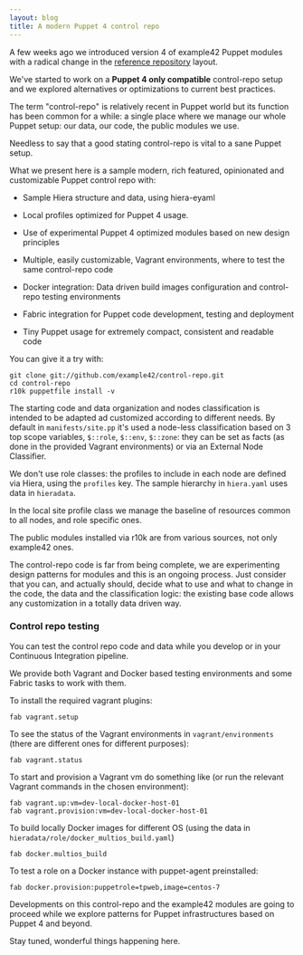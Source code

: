 ```yaml
---
layout: blog
title: A modern Puppet 4 control repo
---
```


A few weeks ago we introduced version 4 of example42 Puppet modules with a radical change in the [reference repository](https://github.com/example42/control-repo) layout.

We've started to work on a **Puppet 4 only compatible** control-repo setup and we explored alternatives or optimizations to current best practices.

The term "control-repo" is relatively recent in Puppet world but its function has been common for a while: a single place where we manage our whole Puppet setup: our data, our code, the public modules we use.

Needless to say that a good stating control-repo is vital to a sane Puppet setup.

What we present here is a sample modern, rich featured, opinionated and customizable Puppet control repo with:

  - Sample Hiera structure and data, using hiera-eyaml

  - Local profiles optimized for Puppet 4 usage.

  - Use of experimental Puppet 4 optimized modules based on new design principles

  - Multiple, easily customizable, Vagrant environments, where to test the same control-repo code

  - Docker integration: Data driven build images configuration and control-repo testing environments

  - Fabric integration for Puppet code development, testing and deployment

  - Tiny Puppet usage for extremely compact, consistent and readable code

You can give it a try with:

    git clone git://github.com/example42/control-repo.git
    cd control-repo
    r10k puppetfile install -v

The starting code and data organization and nodes classification is intended to be adapted ad customized according to different needs. By default in ```manifests/site.pp``` it's used a node-less classification based on 3 top scope variables, ```$::role```, ```$::env```, ```$::zone```: they can be set as facts (as done in the provided Vagrant environments) or via an External Node Classifier.

We don't use role classes: the profiles to include in each node are defined via Hiera, using the ```profiles``` key. The sample hierarchy in ```hiera.yaml``` uses data in ```hieradata```.

In the local site profile class we manage the baseline of resources common to all nodes, and role specific ones.

The public modules installed via r10k are from various sources, not only example42 ones.

The control-repo code is far from being complete, we are experimenting design patterns for modules and this is an ongoing process. Just consider that you can, and actually should, decide what to use and what to change in the code, the data and the classification logic: the existing base code allows any customization in a totally data driven way.

### Control repo testing

You can test the control repo code and data while you develop or in your Continuous Integration pipeline.

We provide both Vagrant and Docker based testing environments and some Fabric tasks to work with them.

To install the required vagrant plugins:

    fab vagrant.setup

To see the status of the Vagrant environments in ```vagrant/environments``` (there are different ones for different purposes):

    fab vagrant.status

To start and provision a Vagrant vm do something like (or run the relevant Vagrant commands in the chosen environment):

    fab vagrant.up:vm=dev-local-docker-host-01
    fab vagrant.provision:vm=dev-local-docker-host-01

To build locally Docker images for different OS (using the data in ```hieradata/role/docker_multios_build.yaml```)

    fab docker.multios_build

To test a role on a Docker instance with puppet-agent preinstalled:

    fab docker.provision:puppetrole=tpweb,image=centos-7


Developments on this control-repo and the example42 modules are going to proceed while we explore patterns for Puppet infrastructures based on Puppet 4 and beyond.

Stay tuned, wonderful things happening here.
